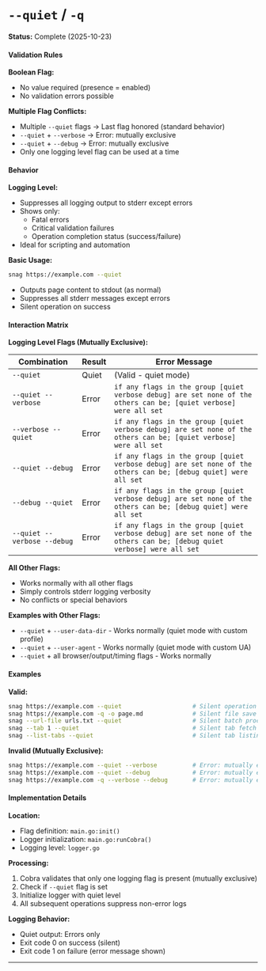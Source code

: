 # `--quiet` / `-q`

**Status:** Complete (2025-10-23)

#### Validation Rules

**Boolean Flag:**

- No value required (presence = enabled)
- No validation errors possible

**Multiple Flag Conflicts:**

- Multiple `--quiet` flags → Last flag honored (standard behavior)
- `--quiet` + `--verbose` → Error: mutually exclusive
- `--quiet` + `--debug` → Error: mutually exclusive
- Only one logging level flag can be used at a time

#### Behavior

**Logging Level:**

- Suppresses all logging output to stderr except errors
- Shows only:
  - Fatal errors
  - Critical validation failures
  - Operation completion status (success/failure)
- Ideal for scripting and automation

**Basic Usage:**

```bash
snag https://example.com --quiet
```

- Outputs page content to stdout (as normal)
- Suppresses all stderr messages except errors
- Silent operation on success

#### Interaction Matrix

**Logging Level Flags (Mutually Exclusive):**

| Combination                 | Result | Error Message                                                                                                           |
| --------------------------- | ------ | ----------------------------------------------------------------------------------------------------------------------- |
| `--quiet`                   | Quiet  | (Valid - quiet mode)                                                                                                    |
| `--quiet --verbose`         | Error  | `if any flags in the group [quiet verbose debug] are set none of the others can be; [quiet verbose] were all set`       |
| `--verbose --quiet`         | Error  | `if any flags in the group [quiet verbose debug] are set none of the others can be; [quiet verbose] were all set`       |
| `--quiet --debug`           | Error  | `if any flags in the group [quiet verbose debug] are set none of the others can be; [debug quiet] were all set`         |
| `--debug --quiet`           | Error  | `if any flags in the group [quiet verbose debug] are set none of the others can be; [debug quiet] were all set`         |
| `--quiet --verbose --debug` | Error  | `if any flags in the group [quiet verbose debug] are set none of the others can be; [debug quiet verbose] were all set` |

**All Other Flags:**

- Works normally with all other flags
- Simply controls stderr logging verbosity
- No conflicts or special behaviors

**Examples with Other Flags:**

- `--quiet` + `--user-data-dir` - Works normally (quiet mode with custom profile)
- `--quiet` + `--user-agent` - Works normally (quiet mode with custom UA)
- `--quiet` + all browser/output/timing flags - Works normally

#### Examples

**Valid:**

```bash
snag https://example.com --quiet                    # Silent operation
snag https://example.com -q -o page.md              # Silent file save
snag --url-file urls.txt --quiet                    # Silent batch processing
snag --tab 1 --quiet                                # Silent tab fetch
snag --list-tabs --quiet                            # Silent tab listing (shows tabs only)
```

**Invalid (Mutually Exclusive):**

```bash
snag https://example.com --quiet --verbose          # Error: mutually exclusive
snag https://example.com --quiet --debug            # Error: mutually exclusive
snag https://example.com -q --verbose --debug       # Error: mutually exclusive
```

#### Implementation Details

**Location:**

- Flag definition: `main.go:init()`
- Logger initialization: `main.go:runCobra()`
- Logging level: `logger.go`

**Processing:**

1. Cobra validates that only one logging flag is present (mutually exclusive)
2. Check if `--quiet` flag is set
3. Initialize logger with quiet level
4. All subsequent operations suppress non-error logs

**Logging Behavior:**

- Quiet output: Errors only
- Exit code 0 on success (silent)
- Exit code 1 on failure (error message shown)

---
